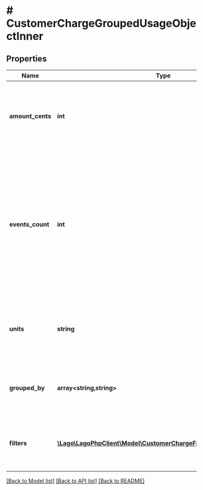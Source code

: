 # # CustomerChargeGroupedUsageObjectInner

## Properties

Name | Type | Description | Notes
------------ | ------------- | ------------- | -------------
**amount_cents** | **int** | The amount in cents, tax excluded, consumed for a specific group related to a charge item. | [optional]
**events_count** | **int** | The quantity of usage events that have been recorded for a particular charge during the specified time period. These events may also be referred to as the number of transactions in some contexts. | [optional]
**units** | **string** | The number of units consumed for a specific group related to a charge item. | [optional]
**grouped_by** | **array<string,string>** | Key value list of event properties aggregated by the charge model | [optional]
**filters** | [**\Lago\LagoPhpClient\Model\CustomerChargeFiltersUsageObjectInner[]**](CustomerChargeFiltersUsageObjectInner.md) | Array of filter object, representing multiple dimensions for a charge item. | [optional]

[[Back to Model list]](../../README.md#models) [[Back to API list]](../../README.md#endpoints) [[Back to README]](../../README.md)
